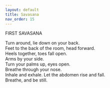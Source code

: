 ```yaml
---
layout: default
title: Savasana
nav_order: 15
---
```


FIRST SAVASANA  
  
Turn around, lie down on your back.  
Feet to the back of the room, head forward.  
Heels together, toes fall open.  
Arms by your side.  
Turn your palms up, eyes open.  
Breathe through your nose.  
Inhale and exhale. Let the abdomen rise and fall.  
Breathe, and be still.  
